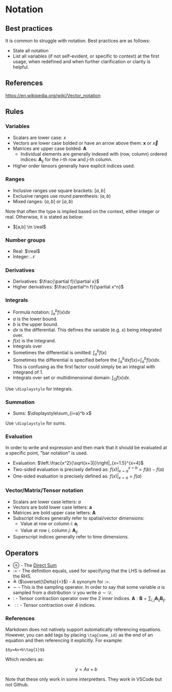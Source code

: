 # Notation

## Best practices

It is common to struggle with notation. Best practices are as follows:
- State all notation
- List all variables (if not self-evident, or specific to context) at the first usage, when redefined and when further clarification or clarity is helpful.

## References

https://en.wikipedia.org/wiki/Vector_notation

## Rules

### Variables

* Scalars are lower case: $x$
* Vectors are lower case bolded or have an arrow above them: $\textbf{x}$ or $\vec{x}$
* Matrices are upper case bolded: $\textbf{A}$
  * Individual elements are generally indexed with (row, column) ordered indices: $\textbf{A}_{ij}$ for the $i$-th row and $j$-th column.
* Higher order tensors generally have explicit indices used.

### Ranges

* Inclusive ranges use square brackets: $[a,b]$
* Exclusive ranges use round parenthesis: $(a,b)$
* Mixed ranges: $(a,b]$ or $[a,b)$

Note that often the type is implied based on the context, either integer or real. Otherwise, it is stated as below:

* $[a,b] \in \real$

### Number groups

* Real: $\real$
* Integer: $\mathcal{N}$

### Derivatives

* Derivatives: $\frac{\partial f}{\partial x}$
* Higher derivatives: $\frac{\partial^n f}{\partial x^n}$

### Integrals

* Formula notation: $\displaystyle\int_a^b f(x) dx$
* $a$ is the lower bound.
* $b$ is the upper bound.
* $dx$ is the differential. This defines the variable (e.g. $x$) being integrated over.
* $f(x)$ is the integrand.
* Integrals over 
* Sometimes the differential is omitted: $\displaystyle\int_a^b f(x)$
* Sometimes the differential is specified before the $\displaystyle\int_a^b dx f(x)$=$\displaystyle\int_a^b f(x) dx$. This is confusing as the first factor could simply be an integral with integrand of 1.
* Integrals over set or multidimensional domain: $\displaystyle\int_{\Omega}f(x)dx$.

Use `\displaystyle` for integrals.

### Summation

* Sums: $\displaystyle\sum_{i=a}^b x$

Use `\displaystyle` for sums.

### Evaluation

In order to write and expression and then mark that it should be evaluated at a specific point, "bar notation" is used.

* Evaluation: $\left.\frac{x^2}{\sqrt{x+3}}\right|_{x=1.5}^{x=4}$
* Two-sided evaluation is precisely defined as: $\left.f(x)\right|_{x=a}^{x=b}=f(b)-f(a)$
* One-sided evaluation is precisely defined as: $\left.f(x)\right|_{x=a}=f(a)$


### Vector/Matrix/Tensor notation

- Scalars are lower case letters: $a$
- Vectors are bold lower case letters: $\textbf{a}$
- Matrices are bold upper case letters: $\textbf{A}$
- Subscript indices generally refer to spatial/vector dimensions:
  - Value at row or column $i$: $\textbf{a}_i$
  - Value at row $i$, column $j$: $\textbf{A}_{ij}$
- Superscript indices generally refer to time dimensions.

## Operators

- $\oplus$ - The [Direct Sum](https://en.wikipedia.org/wiki/Direct_sum)
- $:=$ - The definition equals, used for specifying that the LHS is defined as the RHS.
- $\triangleq$ ($\overset{\Delta}{=}$) - A synonym for $:=$.
- $\sim$ - This is the sampling operator. In order to say that some variable $a$ is sampled from a distribution $\mathcal{D}$ you write $a \sim \mathcal{D}$.
- $:$ - Tensor contraction operator over the 2 inner indices. $\textbf{A}:\textbf{B}=\sum_{i,j}\textbf{A}_{ij}\textbf{B}_{ij}$.
- $::$ - Tensor contraction over 4 indices.

### References

Markdown does not natively support automatically referencing equations. However, you can add tags by placing `\tag{some_id}` as the end of an equation and then referencing it explicitly. For example:

```
$$y=Ax+b\tag{1}$$
```

Which renders as:

$$y=Ax+b\tag{1}$$

Note that these only work in some interpretters. They work in VSCode but not Github.
